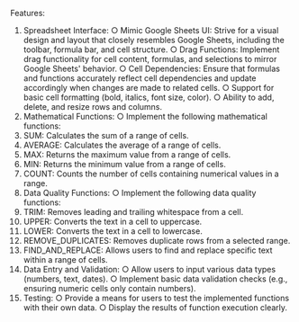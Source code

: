 Features:
1. Spreadsheet Interface:
○ Mimic Google Sheets UI: Strive for a visual design and layout that
closely resembles Google Sheets, including the toolbar, formula bar, and
cell structure.
○ Drag Functions: Implement drag functionality for cell content, formulas,
and selections to mirror Google Sheets' behavior.
○ Cell Dependencies: Ensure that formulas and functions accurately reflect
cell dependencies and update accordingly when changes are made to
related cells.
○ Support for basic cell formatting (bold, italics, font size, color).
○ Ability to add, delete, and resize rows and columns.
2. Mathematical Functions:
○ Implement the following mathematical functions:
1. SUM: Calculates the sum of a range of cells.
2. AVERAGE: Calculates the average of a range of cells.
3. MAX: Returns the maximum value from a range of cells.
4. MIN: Returns the minimum value from a range of cells.
5. COUNT: Counts the number of cells containing numerical values in a
range.
3. Data Quality Functions:
○ Implement the following data quality functions:
1. TRIM: Removes leading and trailing whitespace from a cell.
2. UPPER: Converts the text in a cell to uppercase.
3. LOWER: Converts the text in a cell to lowercase.
4. REMOVE_DUPLICATES: Removes duplicate rows from a selected
range.
5. FIND_AND_REPLACE: Allows users to find and replace specific text
within a range of cells.
4. Data Entry and Validation:
○ Allow users to input various data types (numbers, text, dates).
○ Implement basic data validation checks (e.g., ensuring numeric cells only
contain numbers).
5. Testing:
○ Provide a means for users to test the implemented functions with their
own data.
○ Display the results of function execution clearly.
